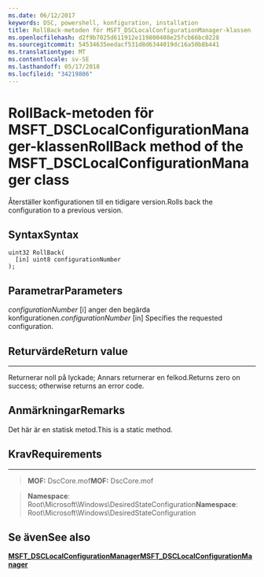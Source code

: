 ```yaml
---
ms.date: 06/12/2017
keywords: DSC, powershell, konfiguration, installation
title: RollBack-metoden för MSFT_DSCLocalConfigurationManager-klassen
ms.openlocfilehash: d2f9b7025d611912e119800408e25fcb66bc0228
ms.sourcegitcommit: 54534635eedacf531d8d6344019dc16a50b8b441
ms.translationtype: MT
ms.contentlocale: sv-SE
ms.lasthandoff: 05/17/2018
ms.locfileid: "34219886"
---
```

# <a name="rollback-method-of-the-msftdsclocalconfigurationmanager-class"></a><span data-ttu-id="a06cc-103">RollBack-metoden för MSFT_DSCLocalConfigurationManager-klassen</span><span class="sxs-lookup"><span data-stu-id="a06cc-103">RollBack method of the MSFT_DSCLocalConfigurationManager class</span></span>

<span data-ttu-id="a06cc-104">Återställer konfigurationen till en tidigare version.</span><span class="sxs-lookup"><span data-stu-id="a06cc-104">Rolls back the configuration to a previous version.</span></span>

<a name="syntax"></a><span data-ttu-id="a06cc-105">Syntax</span><span class="sxs-lookup"><span data-stu-id="a06cc-105">Syntax</span></span>
------

```mof
uint32 RollBack(
  [in] uint8 configurationNumber
);
```

<a name="parameters"></a><span data-ttu-id="a06cc-106">Parametrar</span><span class="sxs-lookup"><span data-stu-id="a06cc-106">Parameters</span></span>
----------

<span data-ttu-id="a06cc-107">*configurationNumber* \[i\] anger den begärda konfigurationen.</span><span class="sxs-lookup"><span data-stu-id="a06cc-107">*configurationNumber* \[in\] Specifies the requested configuration.</span></span>

## <a name="return-value"></a><span data-ttu-id="a06cc-108">Returvärde</span><span class="sxs-lookup"><span data-stu-id="a06cc-108">Return value</span></span>
------------

<span data-ttu-id="a06cc-109">Returnerar noll på lyckade; Annars returnerar en felkod.</span><span class="sxs-lookup"><span data-stu-id="a06cc-109">Returns zero on success; otherwise returns an error code.</span></span>

## <a name="remarks"></a><span data-ttu-id="a06cc-110">Anmärkningar</span><span class="sxs-lookup"><span data-stu-id="a06cc-110">Remarks</span></span>

<span data-ttu-id="a06cc-111">Det här är en statisk metod.</span><span class="sxs-lookup"><span data-stu-id="a06cc-111">This is a static method.</span></span>

## <a name="requirements"></a><span data-ttu-id="a06cc-112">Krav</span><span class="sxs-lookup"><span data-stu-id="a06cc-112">Requirements</span></span>
------------
><span data-ttu-id="a06cc-113">**MOF:** DscCore.mof</span><span class="sxs-lookup"><span data-stu-id="a06cc-113">**MOF:** DscCore.mof</span></span>

><span data-ttu-id="a06cc-114">**Namespace**: Root\Microsoft\Windows\DesiredStateConfiguration</span><span class="sxs-lookup"><span data-stu-id="a06cc-114">**Namespace**: Root\Microsoft\Windows\DesiredStateConfiguration</span></span>


## <a name="see-also"></a><span data-ttu-id="a06cc-115">Se även</span><span class="sxs-lookup"><span data-stu-id="a06cc-115">See also</span></span>


[<span data-ttu-id="a06cc-116">**MSFT_DSCLocalConfigurationManager**</span><span class="sxs-lookup"><span data-stu-id="a06cc-116">**MSFT_DSCLocalConfigurationManager**</span></span>](msft-dsclocalconfigurationmanager.md)